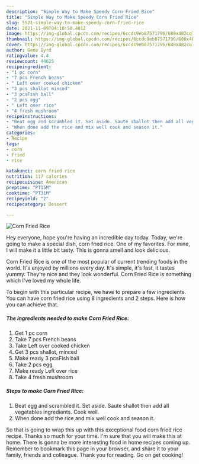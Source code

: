 ```yaml
---
description: "Simple Way to Make Speedy Corn Fried Rice"
title: "Simple Way to Make Speedy Corn Fried Rice"
slug: 5521-simple-way-to-make-speedy-corn-fried-rice
date: 2021-11-09T04:10:58.401Z
image: https://img-global.cpcdn.com/recipes/6ccdc9eb87571796/680x482cq70/corn-fried-rice-recipe-main-photo.jpg
thumbnail: https://img-global.cpcdn.com/recipes/6ccdc9eb87571796/680x482cq70/corn-fried-rice-recipe-main-photo.jpg
cover: https://img-global.cpcdn.com/recipes/6ccdc9eb87571796/680x482cq70/corn-fried-rice-recipe-main-photo.jpg
author: Gene Byrd
ratingvalue: 4.4
reviewcount: 44625
recipeingredient:
- "1 pc corn"
- "7 pcs French beans"
- " Left over cooked chicken"
- "3 pcs shallot minced"
- "3 pcsFish ball"
- "2 pcs egg"
- " Left over rice"
- "4 fresh mushroom"
recipeinstructions:
- "Beat egg and scrambled it. Set aside. Saute shallot then add all vegetables ingredients. Cook well."
- "When done add the rice and mix well cook and season it."
categories:
- Recipe
tags:
- corn
- fried
- rice

katakunci: corn fried rice 
nutrition: 117 calories
recipecuisine: American
preptime: "PT15M"
cooktime: "PT31M"
recipeyield: "2"
recipecategory: Dessert

---
```



![Corn Fried Rice](https://img-global.cpcdn.com/recipes/6ccdc9eb87571796/680x482cq70/corn-fried-rice-recipe-main-photo.jpg)

Hey everyone, hope you're having an incredible day today. Today, we're going to make a special dish, corn fried rice. One of my favorites. For mine, I will make it a little bit tasty. This is gonna smell and look delicious.



Corn Fried Rice is one of the most popular of current trending foods in the world. It's enjoyed by millions every day. It's simple, it's fast, it tastes yummy. They're nice and they look wonderful. Corn Fried Rice is something which I've loved my whole life.


To begin with this particular recipe, we have to prepare a few ingredients. You can have corn fried rice using 8 ingredients and 2 steps. Here is how you can achieve that.

<!--inarticleads1-->

##### The ingredients needed to make Corn Fried Rice:

1. Get 1 pc corn
1. Take 7 pcs French beans
1. Take  Left over cooked chicken
1. Get 3 pcs shallot, minced
1. Make ready 3 pcsFish ball
1. Take 2 pcs egg
1. Make ready  Left over rice
1. Take 4 fresh mushroom




<!--inarticleads2-->

##### Steps to make Corn Fried Rice:

1. Beat egg and scrambled it. Set aside. Saute shallot then add all vegetables ingredients. Cook well.
1. When done add the rice and mix well cook and season it.




So that is going to wrap this up with this exceptional food corn fried rice recipe. Thanks so much for your time. I'm sure that you will make this at home. There is gonna be more interesting food in home recipes coming up. Remember to bookmark this page in your browser, and share it to your family, friends and colleague. Thank you for reading. Go on get cooking!

